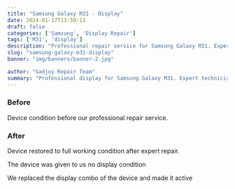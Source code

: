 ```yaml
---
title: "Samsung Galaxy M31 - Display"
date: 2024-01-17T13:59:11
draft: false
categories: ['Samsung', 'Display Repair']
tags: ['M31', 'display']
description: "Professional repair service for Samsung Galaxy M31. Expert diagnosis and quality repairs in Bangalore."
slug: "samsung-galaxy-m31-display"
banner: "img/banners/banner-2.jpg"

author: "Gadjoy Repair Team"
summary: "Professional display for Samsung Galaxy M31. Expert technicians, quality parts, warranty included."
---
```


### Before

Device condition before our professional repair service.

### After

Device restored to full working condition after expert repair.

The device was given to us no display condition

We replaced the display combo of the device and made it active